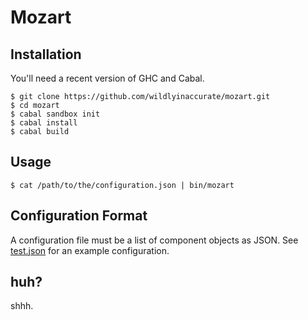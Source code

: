 # Mozart

## Installation

You'll need a recent version of GHC and Cabal.

```
$ git clone https://github.com/wildlyinaccurate/mozart.git
$ cd mozart
$ cabal sandbox init
$ cabal install
$ cabal build
```

## Usage

```
$ cat /path/to/the/configuration.json | bin/mozart
```

## Configuration Format

A configuration file must be a list of component objects as JSON. See [test.json](test.json) for an example configuration.

## huh?

shhh.
